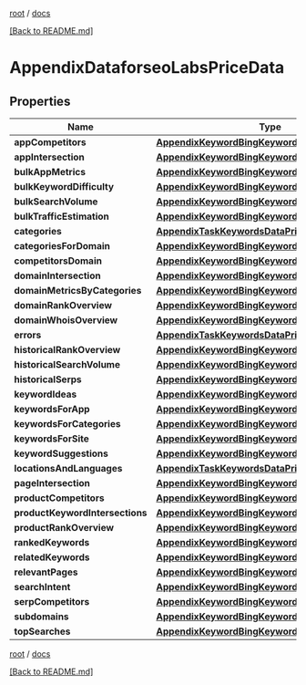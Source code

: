 [root](./../ "root") / [docs](./ "docs")

[[Back to README.md]](./../README.md "[Back to README.md]")

# AppendixDataforseoLabsPriceData

## Properties

| Name | Type | Description | Notes |
|------------ | ------------- | ------------- | -------------|
|**appCompetitors** | [**AppendixKeywordBingKeywordsDataPriceDataInfo**](AppendixKeywordBingKeywordsDataPriceDataInfo.md) |  |  [optional] |
|**appIntersection** | [**AppendixKeywordBingKeywordsDataPriceDataInfo**](AppendixKeywordBingKeywordsDataPriceDataInfo.md) |  |  [optional] |
|**bulkAppMetrics** | [**AppendixKeywordBingKeywordsDataPriceDataInfo**](AppendixKeywordBingKeywordsDataPriceDataInfo.md) |  |  [optional] |
|**bulkKeywordDifficulty** | [**AppendixKeywordBingKeywordsDataPriceDataInfo**](AppendixKeywordBingKeywordsDataPriceDataInfo.md) |  |  [optional] |
|**bulkSearchVolume** | [**AppendixKeywordBingKeywordsDataPriceDataInfo**](AppendixKeywordBingKeywordsDataPriceDataInfo.md) |  |  [optional] |
|**bulkTrafficEstimation** | [**AppendixKeywordBingKeywordsDataPriceDataInfo**](AppendixKeywordBingKeywordsDataPriceDataInfo.md) |  |  [optional] |
|**categories** | [**AppendixTaskKeywordsDataPriceDataInfo**](AppendixTaskKeywordsDataPriceDataInfo.md) |  |  [optional] |
|**categoriesForDomain** | [**AppendixKeywordBingKeywordsDataPriceDataInfo**](AppendixKeywordBingKeywordsDataPriceDataInfo.md) |  |  [optional] |
|**competitorsDomain** | [**AppendixKeywordBingKeywordsDataPriceDataInfo**](AppendixKeywordBingKeywordsDataPriceDataInfo.md) |  |  [optional] |
|**domainIntersection** | [**AppendixKeywordBingKeywordsDataPriceDataInfo**](AppendixKeywordBingKeywordsDataPriceDataInfo.md) |  |  [optional] |
|**domainMetricsByCategories** | [**AppendixKeywordBingKeywordsDataPriceDataInfo**](AppendixKeywordBingKeywordsDataPriceDataInfo.md) |  |  [optional] |
|**domainRankOverview** | [**AppendixKeywordBingKeywordsDataPriceDataInfo**](AppendixKeywordBingKeywordsDataPriceDataInfo.md) |  |  [optional] |
|**domainWhoisOverview** | [**AppendixKeywordBingKeywordsDataPriceDataInfo**](AppendixKeywordBingKeywordsDataPriceDataInfo.md) |  |  [optional] |
|**errors** | [**AppendixTaskKeywordsDataPriceDataInfo**](AppendixTaskKeywordsDataPriceDataInfo.md) |  |  [optional] |
|**historicalRankOverview** | [**AppendixKeywordBingKeywordsDataPriceDataInfo**](AppendixKeywordBingKeywordsDataPriceDataInfo.md) |  |  [optional] |
|**historicalSearchVolume** | [**AppendixKeywordBingKeywordsDataPriceDataInfo**](AppendixKeywordBingKeywordsDataPriceDataInfo.md) |  |  [optional] |
|**historicalSerps** | [**AppendixKeywordBingKeywordsDataPriceDataInfo**](AppendixKeywordBingKeywordsDataPriceDataInfo.md) |  |  [optional] |
|**keywordIdeas** | [**AppendixKeywordBingKeywordsDataPriceDataInfo**](AppendixKeywordBingKeywordsDataPriceDataInfo.md) |  |  [optional] |
|**keywordsForApp** | [**AppendixKeywordBingKeywordsDataPriceDataInfo**](AppendixKeywordBingKeywordsDataPriceDataInfo.md) |  |  [optional] |
|**keywordsForCategories** | [**AppendixKeywordBingKeywordsDataPriceDataInfo**](AppendixKeywordBingKeywordsDataPriceDataInfo.md) |  |  [optional] |
|**keywordsForSite** | [**AppendixKeywordBingKeywordsDataPriceDataInfo**](AppendixKeywordBingKeywordsDataPriceDataInfo.md) |  |  [optional] |
|**keywordSuggestions** | [**AppendixKeywordBingKeywordsDataPriceDataInfo**](AppendixKeywordBingKeywordsDataPriceDataInfo.md) |  |  [optional] |
|**locationsAndLanguages** | [**AppendixTaskKeywordsDataPriceDataInfo**](AppendixTaskKeywordsDataPriceDataInfo.md) |  |  [optional] |
|**pageIntersection** | [**AppendixKeywordBingKeywordsDataPriceDataInfo**](AppendixKeywordBingKeywordsDataPriceDataInfo.md) |  |  [optional] |
|**productCompetitors** | [**AppendixKeywordBingKeywordsDataPriceDataInfo**](AppendixKeywordBingKeywordsDataPriceDataInfo.md) |  |  [optional] |
|**productKeywordIntersections** | [**AppendixKeywordBingKeywordsDataPriceDataInfo**](AppendixKeywordBingKeywordsDataPriceDataInfo.md) |  |  [optional] |
|**productRankOverview** | [**AppendixKeywordBingKeywordsDataPriceDataInfo**](AppendixKeywordBingKeywordsDataPriceDataInfo.md) |  |  [optional] |
|**rankedKeywords** | [**AppendixKeywordBingKeywordsDataPriceDataInfo**](AppendixKeywordBingKeywordsDataPriceDataInfo.md) |  |  [optional] |
|**relatedKeywords** | [**AppendixKeywordBingKeywordsDataPriceDataInfo**](AppendixKeywordBingKeywordsDataPriceDataInfo.md) |  |  [optional] |
|**relevantPages** | [**AppendixKeywordBingKeywordsDataPriceDataInfo**](AppendixKeywordBingKeywordsDataPriceDataInfo.md) |  |  [optional] |
|**searchIntent** | [**AppendixKeywordBingKeywordsDataPriceDataInfo**](AppendixKeywordBingKeywordsDataPriceDataInfo.md) |  |  [optional] |
|**serpCompetitors** | [**AppendixKeywordBingKeywordsDataPriceDataInfo**](AppendixKeywordBingKeywordsDataPriceDataInfo.md) |  |  [optional] |
|**subdomains** | [**AppendixKeywordBingKeywordsDataPriceDataInfo**](AppendixKeywordBingKeywordsDataPriceDataInfo.md) |  |  [optional] |
|**topSearches** | [**AppendixKeywordBingKeywordsDataPriceDataInfo**](AppendixKeywordBingKeywordsDataPriceDataInfo.md) |  |  [optional] |

[root](./../ "root") / [docs](./ "docs")

[[Back to README.md]](./../README.md "[Back to README.md]")